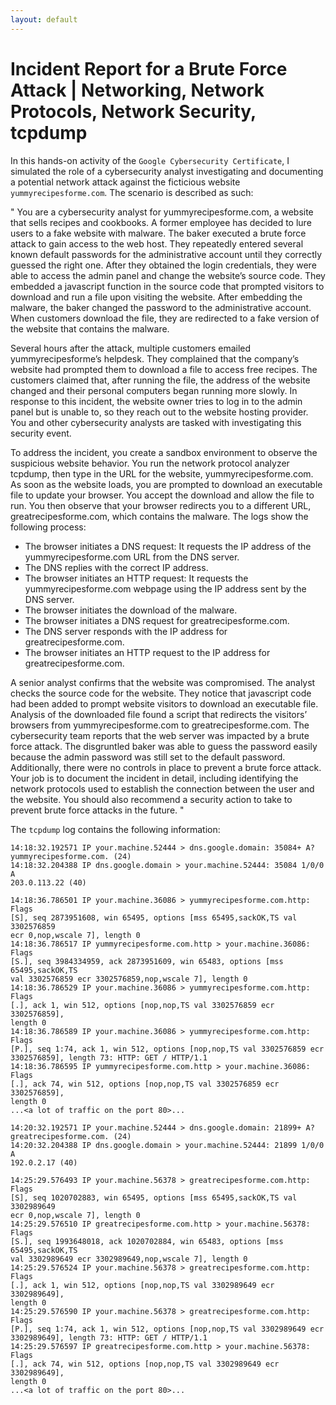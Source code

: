 ```yaml
---
layout: default
---
```


# Incident Report for a Brute Force Attack | Networking, Network Protocols, Network Security, tcpdump

In this hands-on activity of the `Google Cybersecurity Certificate`, I simulated the role of a cybersecurity analyst investigating and documenting a potential network attack against the ficticious website `yummyrecipesforme.com`. The scenario is described as such:

"
You are a cybersecurity analyst for yummyrecipesforme.com, a website that sells recipes and cookbooks. A former employee has decided to lure users to a fake website with malware. The baker executed a brute force attack to gain access to the web host. They repeatedly entered several known default passwords for the administrative account until they correctly guessed the right one. After they obtained the login credentials, they were able to access the admin panel and change the website’s source code. They embedded a javascript function in the source code that prompted visitors to download and run a file upon visiting the website. After embedding the malware, the baker changed the password to the administrative account. When customers download the file, they are redirected to a fake version of the website that contains the malware. 

Several hours after the attack, multiple customers emailed yummyrecipesforme’s helpdesk. They complained that the company’s website had prompted them to download a file to access free recipes. The customers claimed that, after running the file, the address of the website changed and their personal computers began running more slowly. In response to this incident, the website owner tries to log in to the admin panel but is unable to, so they reach out to the website hosting provider. You and other cybersecurity analysts are tasked with investigating this security event.

To address the incident, you create a sandbox environment to observe the suspicious website behavior. You run the network protocol analyzer tcpdump, then type in the URL for the website, yummyrecipesforme.com. As soon as the website loads, you are prompted to download an executable file to update your browser. You accept the download and allow the file to run. You then observe that your browser redirects you to a different URL, greatrecipesforme.com, which contains the malware. The logs show the following process:

* The browser initiates a DNS request: It requests the IP address of the yummyrecipesforme.com URL from the DNS server.
* The DNS replies with the correct IP address. 
* The browser initiates an HTTP request: It requests the yummyrecipesforme.com webpage using the IP address sent by the DNS server.
* The browser initiates the download of the malware.
* The browser initiates a DNS request for greatrecipesforme.com.
* The DNS server responds with the IP address for greatrecipesforme.com.
* The browser initiates an HTTP request to the IP address for greatrecipesforme.com.

A senior analyst confirms that the website was compromised. The analyst checks the source code for the website. They notice that javascript code had been added to prompt website visitors to download an executable file. Analysis of the downloaded file found a script that redirects the visitors’ browsers from yummyrecipesforme.com to greatrecipesforme.com. The cybersecurity team reports that the web server was impacted by a brute force attack. The disgruntled baker was able to guess the password easily because the admin password was still set to the default password. Additionally, there were no controls in place to prevent a brute force attack. Your job is to document the incident in detail, including identifying the network protocols used to establish the connection between the user and the website.  You should also recommend a security action to take to prevent brute force attacks in the future.
"

The `tcpdump` log contains the following information:

```tcpdump
14:18:32.192571 IP your.machine.52444 > dns.google.domain: 35084+ A?
yummyrecipesforme.com. (24)
14:18:32.204388 IP dns.google.domain > your.machine.52444: 35084 1/0/0 A
203.0.113.22 (40)

14:18:36.786501 IP your.machine.36086 > yummyrecipesforme.com.http: Flags
[S], seq 2873951608, win 65495, options [mss 65495,sackOK,TS val 3302576859
ecr 0,nop,wscale 7], length 0
14:18:36.786517 IP yummyrecipesforme.com.http > your.machine.36086: Flags
[S.], seq 3984334959, ack 2873951609, win 65483, options [mss 65495,sackOK,TS
val 3302576859 ecr 3302576859,nop,wscale 7], length 0
14:18:36.786529 IP your.machine.36086 > yummyrecipesforme.com.http: Flags
[.], ack 1, win 512, options [nop,nop,TS val 3302576859 ecr 3302576859],
length 0
14:18:36.786589 IP your.machine.36086 > yummyrecipesforme.com.http: Flags
[P.], seq 1:74, ack 1, win 512, options [nop,nop,TS val 3302576859 ecr
3302576859], length 73: HTTP: GET / HTTP/1.1
14:18:36.786595 IP yummyrecipesforme.com.http > your.machine.36086: Flags
[.], ack 74, win 512, options [nop,nop,TS val 3302576859 ecr 3302576859],
length 0
...<a lot of traffic on the port 80>...

14:20:32.192571 IP your.machine.52444 > dns.google.domain: 21899+ A?
greatrecipesforme.com. (24)
14:20:32.204388 IP dns.google.domain > your.machine.52444: 21899 1/0/0 A
192.0.2.17 (40)

14:25:29.576493 IP your.machine.56378 > greatrecipesforme.com.http: Flags
[S], seq 1020702883, win 65495, options [mss 65495,sackOK,TS val 3302989649
ecr 0,nop,wscale 7], length 0
14:25:29.576510 IP greatrecipesforme.com.http > your.machine.56378: Flags
[S.], seq 1993648018, ack 1020702884, win 65483, options [mss 65495,sackOK,TS
val 3302989649 ecr 3302989649,nop,wscale 7], length 0
14:25:29.576524 IP your.machine.56378 > greatrecipesforme.com.http: Flags
[.], ack 1, win 512, options [nop,nop,TS val 3302989649 ecr 3302989649],
length 0
14:25:29.576590 IP your.machine.56378 > greatrecipesforme.com.http: Flags
[P.], seq 1:74, ack 1, win 512, options [nop,nop,TS val 3302989649 ecr
3302989649], length 73: HTTP: GET / HTTP/1.1
14:25:29.576597 IP greatrecipesforme.com.http > your.machine.56378: Flags
[.], ack 74, win 512, options [nop,nop,TS val 3302989649 ecr 3302989649],
length 0
...<a lot of traffic on the port 80>...
```
